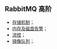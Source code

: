 ## RabbitMQ 高阶

- [存储机制](https://github.com/martin-1992/MQ-Notes/blob/master/RabbitMQ%20%E5%AE%9E%E6%88%98%E6%8C%87%E5%8D%97%E7%AC%94%E8%AE%B0/chapter_9/%E5%AD%98%E5%82%A8%E6%9C%BA%E5%88%B6.md)；
- [内存及磁盘告警](https://github.com/martin-1992/MQ-Notes/blob/master/RabbitMQ%20%E5%AE%9E%E6%88%98%E6%8C%87%E5%8D%97%E7%AC%94%E8%AE%B0/chapter_9/%E5%86%85%E5%AD%98%E5%8F%8A%E7%A3%81%E7%9B%98%E5%91%8A%E8%AD%A6.md)；
- [流控](https://github.com/martin-1992/MQ-Notes/blob/master/RabbitMQ%20%E5%AE%9E%E6%88%98%E6%8C%87%E5%8D%97%E7%AC%94%E8%AE%B0/chapter_9/%E6%B5%81%E6%8E%A7.md)；
- [镜像队列](https://github.com/martin-1992/MQ-Notes/blob/master/RabbitMQ%20%E5%AE%9E%E6%88%98%E6%8C%87%E5%8D%97%E7%AC%94%E8%AE%B0/chapter_9/%E9%95%9C%E5%83%8F%E9%98%9F%E5%88%97.md)；

